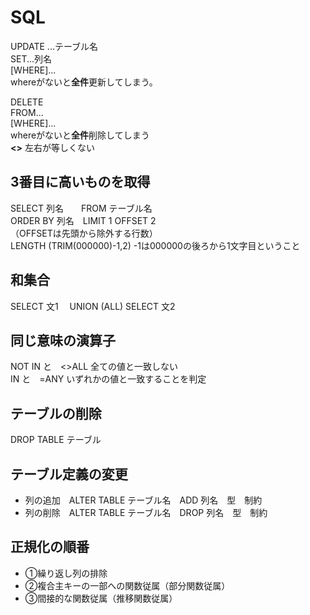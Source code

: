 # SQL
UPDATE ...テーブル名<br>
SET...列名<br>
[WHERE]...<br>
whereがないと<strong>全件</strong>更新してしまう。

DELETE<br>
FROM...<br>
[WHERE]...<br>
whereがないと<strong>全件</strong>削除してしまう<br>
<strong><></strong> 左右が等しくない
  
  
  
  ## 3番目に高いものを取得
  SELECT 列名　　FROM テーブル名<br>
  ORDER BY 列名　LIMIT 1 OFFSET 2<br>
  （OFFSETは先頭から除外する行数）<br>
LENGTH (TRIM(000000)-1,2) -1は000000の後ろから1文字目ということ
  
  ## 和集合
  SELECT  文1
  　UNION (ALL)
  SELECT 文2
  
  ## 同じ意味の演算子
  NOT IN と　<>ALL 全ての値と一致しない<br>
  IN と　=ANY いずれかの値と一致することを判定
  
  ## テーブルの削除
  DROP TABLE テーブル
  ## テーブル定義の変更
  * 列の追加　ALTER TABLE テーブル名　ADD 列名　型　制約
  * 列の削除　ALTER TABLE テーブル名　DROP 列名　型　制約
  ## 正規化の順番
  * ①繰り返し列の排除
  * ②複合主キーの一部への関数従属（部分関数従属）
  * ③間接的な関数従属（推移関数従属）
